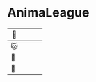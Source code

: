 # AnimaLeague

| 🐻    |      |      |      |
| ---- | ---- | ---- | ---- |
| 🐱    |      |      |      |
| 🦈    |      |      |      |
| 🐯    |      |      |      |
